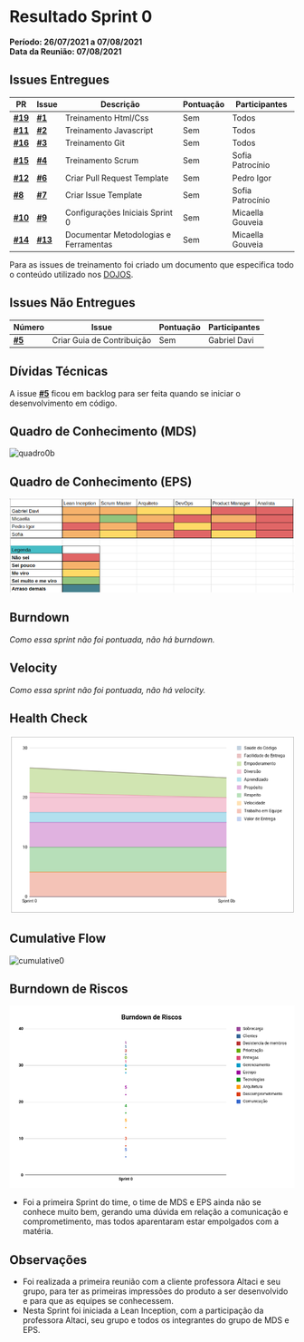 # Resultado Sprint 0

**Período: 26/07/2021 a 07/08/2021**<br>
**Data da Reunião: 07/08/2021**

## Issues Entregues
| PR | Issue | Descrição | Pontuação | Participantes |
|----|-------|-----------|-----------|---------------|
| [**#19**](https://github.com/fga-eps-mds/2021.1-Linguas-Indigenas-Docs/pull/19) | [**#1**](https://github.com/fga-eps-mds/2021.1-Linguas-Indigenas-Docs/issues/1) | Treinamento Html/Css | Sem | Todos |
| [**#11**](https://github.com/fga-eps-mds/2021.1-Linguas-Indigenas-Docs/pull/11) | [**#2**](https://github.com/fga-eps-mds/2021.1-Linguas-Indigenas-Docs/issues/2) | Treinamento Javascript | Sem | Todos |
| [**#16**](https://github.com/fga-eps-mds/2021.1-Linguas-Indigenas-Docs/pull/16) | [**#3**](https://github.com/fga-eps-mds/2021.1-Linguas-Indigenas-Docs/issues/3) | Treinamento Git | Sem | Todos |
| [**#15**](https://github.com/fga-eps-mds/2021.1-Linguas-Indigenas-Docs/pull/15) | [**#4**](https://github.com/fga-eps-mds/2021.1-Linguas-Indigenas-Docs/issues/4) | Treinamento Scrum | Sem | Sofia Patrocínio |
| [**#12**](https://github.com/fga-eps-mds/2021.1-Linguas-Indigenas-Docs/pull/12) | [**#6**](https://github.com/fga-eps-mds/2021.1-Linguas-Indigenas-Docs/issues/6) | Criar Pull Request Template | Sem | Pedro Igor |
| [**#8**](https://github.com/fga-eps-mds/2021.1-Linguas-Indigenas-Docs/pull/8) | [**#7**](https://github.com/fga-eps-mds/2021.1-Linguas-Indigenas-Docs/issues/7) | Criar Issue Template | Sem | Sofia Patrocínio |
| [**#10**](https://github.com/fga-eps-mds/2021.1-Linguas-Indigenas-Docs/pull/10) | [**#9**](https://github.com/fga-eps-mds/2021.1-Linguas-Indigenas-Docs/issues/9) | Configurações Iniciais Sprint 0 | Sem | Micaella Gouveia |
| [**#14**](https://github.com/fga-eps-mds/2021.1-Linguas-Indigenas-Docs/pull/14) | [**#13**](https://github.com/fga-eps-mds/2021.1-Linguas-Indigenas-Docs/issues/13) | Documentar Metodologias e Ferramentas | Sem | Micaella Gouveia |


Para as issues de treinamento foi criado um documento que especifica todo o conteúdo utilizado nos [DOJOS](Index/dojosIndex.md).

## Issues Não Entregues
| Número | Issue | Pontuação | Participantes |
|--------|-------|-----------|---------------|
| [**#5**](https://github.com/fga-eps-mds/2021.1-Linguas-Indigenas-Docs/issues/5) | Criar Guia de Contribuição | Sem | Gabriel Davi |

## Dívidas Técnicas
A issue [**#5**](https://github.com/fga-eps-mds/2021.1-Linguas-Indigenas-Docs/issues/5) ficou em backlog para ser feita quando se iniciar o desenvolvimento em código.

## Quadro de Conhecimento (MDS)
![quadro0b](../../img/quadroConhecimento/quadro0b.png)

## Quadro de Conhecimento (EPS)
![quadro0b](../../img/quadroConhecimento/Equadro0b.png)

## Burndown
*Como essa sprint não foi pontuada, não há burndown.*

## Velocity
*Como essa sprint não foi pontuada, não há velocity.*

## Health Check
![health0](../../img/healthCheck/health0.png)

## Cumulative Flow
![cumulative0](../../img/cumulativeFlow/cumulative0.png)

## Burndown de Riscos
![riscos0](../../img/riscos/riscos0.png)

* Foi a primeira Sprint do time, o time de MDS e EPS ainda não se conhece muito bem, gerando uma dúvida em relação a comunicação e comprometimento, mas todos aparentaram estar empolgados com a matéria.

## Observações
- Foi realizada a primeira reunião com a cliente professora Altaci e seu grupo, para ter as primeiras impressões do produto a ser desenvolvido e para que as equipes se conhecessem.
- Nesta Sprint foi iniciada a Lean Inception, com a participação da professora Altaci, seu grupo e todos os integrantes do grupo de MDS e EPS.